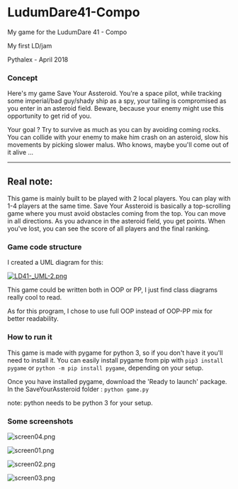 # LudumDare41-Compo
My game for the LudumDare 41 - Compo

My first LD/jam

Pythalex - April 2018


### Concept
Here's my game Save Your Assteroid. You're a space pilot, while tracking some imperial/bad guy/shady ship as a spy, 
your tailing is compromised as you enter in an asteroid field. 
Beware, because your enemy might use this opportunity to get rid of you.

Your goal ? Try to survive as much as you can by avoiding coming rocks. You can collide with your enemy to make him 
crash on an asteroid, slow his movements by picking slower malus. 
Who knows, maybe you'll come out of it alive ...

----------

## Real note:

This game is mainly built to be played with 2 local players. You can play with 1-4 players at the same time. 
Save Your Assteroid is basically a top-scrolling game where you must avoid obstacles coming from the top. You can 
move in all directions. As you advance in the asteroid field, you get points. When you've lost, you can see the 
score of all players and the final ranking.

### Game code structure
I created a UML diagram for this:

[![LD41-_UML-2.png](https://s14.postimg.cc/wf93njhox/LD41-_UML-2.png)](https://postimg.cc/image/kq53zkqq5/)

This game could be written both in OOP or PP, I just find class diagrams really cool to read.

As for this program, I chose to use full OOP instead of OOP-PP mix for better readability.

### How to run it

This game is made with pygame for python 3, so if you don't have it you'll need to install it. You can easily install pygame from pip with `pip3 install pygame` or `python -m pip install pygame`, depending on your setup.

Once you have installed pygame, download the 'Ready to launch' package. In the SaveYourAssteroid folder :
`python game.py`

note: python needs to be python 3 for your setup.

### Some screenshots

![screen04.png](https://s14.postimg.cc/sexth88kx/screen04.png)


![screen01.png](https://s14.postimg.cc/iue6ubw3l/screen01.png)


![screen02.png](https://s14.postimg.cc/fnjnapjdd/screen02.png)


![screen03.png](https://s14.postimg.cc/8kbrv3lnl/screen03.png)